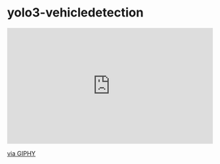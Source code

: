 # yolo3-vehicledetection

<iframe src="https://giphy.com/embed/RRASxU5xwHTPn9JyOC" width="480" height="270" frameBorder="0" class="giphy-embed" allowFullScreen></iframe><p><a href="https://giphy.com/gifs/RRASxU5xwHTPn9JyOC">via GIPHY</a></p>
